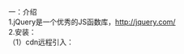 一：介绍  
1.jQuery是一个优秀的JS函数库，http://jquery.com/  
2.安装：  
（1）cdn远程引入：  
<script src="https://apps.bdimg.com/libs/jquery/2.1.4/jquery.min.js">  
（2）下载jQuery库：(服务器本地库)  
https://jquery.com/download/  
min.js为生产版本  
.js为开发版本  
（3）npm下载：  
npm install jquery或者yarn add jquery  

